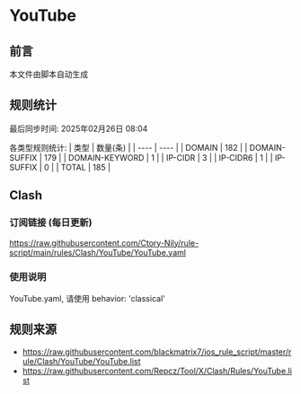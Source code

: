 # YouTube

## 前言
本文件由脚本自动生成

## 规则统计
最后同步时间: 2025年02月26日 08:04

各类型规则统计:
| 类型 | 数量(条)  | 
| ---- | ----  |
| DOMAIN | 182 | 
| DOMAIN-SUFFIX | 179 | 
| DOMAIN-KEYWORD | 1 | 
| IP-CIDR | 3 | 
| IP-CIDR6 | 1 | 
| IP-SUFFIX | 0 | 
| TOTAL | 185 | 
## Clash 
### 订阅链接 (每日更新) 
https://raw.githubusercontent.com/Ctory-Nily/rule-script/main/rules/Clash/YouTube/YouTube.yaml 
### 使用说明 
YouTube.yaml, 请使用 behavior: 'classical' 
## 规则来源 
- https://raw.githubusercontent.com/blackmatrix7/ios_rule_script/master/rule/Clash/YouTube/YouTube.list 
- https://raw.githubusercontent.com/Repcz/Tool/X/Clash/Rules/YouTube.list 

